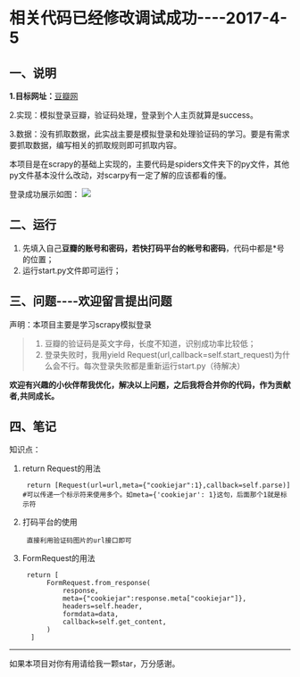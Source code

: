 # 相关代码已经修改调试成功----2017-4-5  #
## **一、说明** ##

**1.目标网址：**[豆瓣网](https://www.douban.com)

2.实现：模拟登录豆瓣，验证码处理，登录到个人主页就算是success。

3.数据：没有抓取数据，此实战主要是模拟登录和处理验证码的学习。要是有需求要抓取数据，编写相关的抓取规则即可抓取内容。

本项目是在scrapy的基础上实现的，主要代码是spiders文件夹下的py文件，其他py文件基本没什么改动，对scarpy有一定了解的应该都看的懂。

登录成功展示如图：
![](http://images2015.cnblogs.com/blog/1129740/201704/1129740-20170405213650035-747309275.png)

## **二、运行** ##
1. 先填入自己**豆瓣的账号和密码，若快打码平台的帐号和密码**，代码中都是*号的位置；
2. 运行start.py文件即可运行；

## 三、问题----欢迎留言提出问题 ##
声明：本项目主要是学习scrapy模拟登录
> 1. 豆瓣的验证码是英文字母，长度不知道，识别成功率比较低；
> 2. 登录失败时，我用yield Request(url,callback=self.start_request)为什么会不行。每次登录失败都是重新运行start.py（待解决）

**欢迎有兴趣的小伙伴帮我优化，解决以上问题，之后我将合并你的代码，作为贡献者,共同成长。**

## **四、笔记** ##
知识点：

1. return Request的用法

		return [Request(url=url,meta={"cookiejar":1},callback=self.parse)]   #可以传递一个标示符来使用多个。如meta={'cookiejar': 1}这句，后面那个1就是标示符
1. 打码平台的使用
	
		直接利用验证码图片的url接口即可
1. FormRequest的用法

		return [
		     FormRequest.from_response(
		         response,
		         meta={"cookiejar":response.meta["cookiejar"]},
		         headers=self.header,
		         formdata=data,
		         callback=self.get_content,
		     )
		 ]

----------
如果本项目对你有用请给我一颗star，万分感谢。